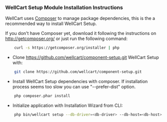 ### WellCart Setup Module Installation Instructions

WellCart uses [Composer][1] to manage package dependencies, this is the a recommended way to install WellCart Setup.

If you don't have Composer yet, download it following the instructions on http://getcomposer.org/
or just run the following command:

```bash
    curl -s https://getcomposer.org/installer | php
```

- Clone https://github.com/wellcart/component-setup.git WellCart Setup with:

```bash
    git clone https://github.com/wellcart/component-setup.git
```
- Install WellCart Setup dependencies with composer. If installation process seems too slow you can use "--prefer-dist" option.

```bash
    php composer.phar install
```
- Initialize application with Installation Wizard from CLI:

```bash  
    php bin/wellcart setup --db-driver=<db-driver> --db-host=<db-host> --db-port=<db-port> --db-name=<db-name> --db-username=<db-username> --db-password=<db-password> --admin-email=<admin-email> --admin-password=<admin-password> --admin-first-name=<admin-first-name> --admin-last-name=<admin-last-name> --base-path=<base-path> --website-name=<website-name>
```

[1]:  http://getcomposer.org/